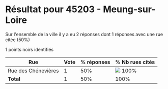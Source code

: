 # Résultat pour 45203 - Meung-sur-Loire

Sur l'ensemble de la ville il y a eu 2 réponses dont 1 réponses avec une rue citée (50%)

1 points noirs identifiés

| Rue | Vote | % réponses | % Nb rues cités|
|-----|------|------------|----------------|
| Rue des Chénevières | 1 | 50% | <img src="../../img/bar_100.gif" />&nbsp;100%|
| **Total** | 1 | 50% | 100%|
